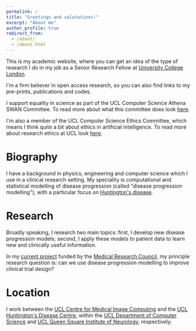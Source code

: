 ```yaml
---
permalink: /
title: "Greetings and salutations!"
excerpt: "About me"
author_profile: true
redirect_from: 
  - /about/
  - /about.html
---
```


This is my academic website, where you can get an idea of the type of research I do in my job as a Senior Research Fellow at [University College London](https://www.ucl.ac.uk/).

I'm a firm believer in open access research, so you can also find links to my pre-prints, publications and codes.

I support equality in science as part of the UCL Computer Science Athena SWAN Committee. To read more about what this committee does look [here](https://www.ucl.ac.uk/computer-science/about/women-computer-science).

I'm also a member of the UCL Computer Science Ethics Committee, which means I think quite a bit about ethics in artificial intelligence. To read more about research ethics at UCL look [here](https://ethics.grad.ucl.ac.uk/).

Biography
===

I have a background in physics, engineering and computer science which I use in a clinical research setting. My speciality is computational and statistical modelling of disease progression
(called "disease progression modelling"), with a particular focus on [Huntington's disease](https://www.nhs.uk/conditions/huntingtons-disease/).

Research
===
Broadly speaking, I research two main topics: first, I develop new disease progression models; second, I apply these models to patient data to learn new and clinically useful information.

In my [current project](https://gtr.ukri.org/person/B1FA07FC-77BF-4A31-8CD0-4CB7205CF990/) funded by the [Medical Research Council](https://mrc.ukri.org/), my principle research question is: can we use disease progression modelling to improve clinical trial design?

Location
===
I work between the [UCL Centre for Medical Image Computing](https://www.ucl.ac.uk/medical-image-computing/) and the [UCL Huntington's Disease Centre](https://www.ucl.ac.uk/ion/research/centres/hd-centre), within the [UCL Department of Computer Science](https://www.ucl.ac.uk/computer-science/) and [UCL Queen Square Institute of Neurology](https://www.ucl.ac.uk/ion/), respectively.